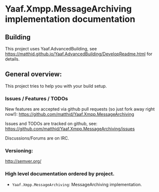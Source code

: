 ﻿# Yaaf.Xmpp.MessageArchiving implementation documentation 

## Building

This project uses Yaaf.AdvancedBuilding, see https://matthid.github.io/Yaaf.AdvancedBuilding/DevelopReadme.html for details.

## General overview:

This project tries to help you with your build setup.

### Issues / Features / TODOs

New features are accepted via github pull requests (so just fork away right now!):  https://github.com/matthid/Yaaf.Xmpp.MessageArchiving

Issues and TODOs are tracked on github, see: https://github.com/matthid/Yaaf.Xmpp.MessageArchiving/issues

Discussions/Forums are on IRC. 

### Versioning: 

http://semver.org/

### High level documentation ordered by project.

- `Yaaf.Xmpp.MessageArchiving`: MessageArchiving implementation.
